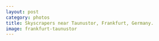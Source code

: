 ```yaml
---
layout: post
category: photos
title: Skyscrapers near Taunustor, Frankfurt, Germany.
image: frankfurt-taunustor
---
```

